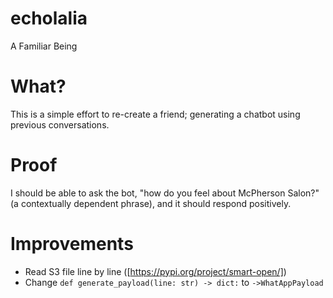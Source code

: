 # echolalia
A Familiar Being

# What?
This is a simple effort to re-create a friend; generating a chatbot using previous conversations.

# Proof
I should be able to ask the bot, "how do you feel about McPherson Salon?" (a contextually dependent phrase), and it should respond positively.

# Improvements

- Read S3 file line by line ([https://pypi.org/project/smart-open/])
- Change `def generate_payload(line: str) -> dict:` to `->WhatAppPayload`